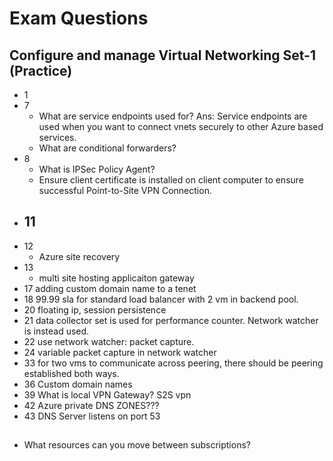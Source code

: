 # Exam Questions

## Configure and manage Virtual Networking Set-1 (Practice)

- 1
- 7 
    - What are service endpoints used for? Ans: Service endpoints are used when you want to connect vnets securely to other Azure based services.
    - What are conditional forwarders?
- 8
    - What is IPSec Policy Agent?
    - Ensure client certificate is installed on client computer to ensure successful Point-to-Site VPN Connection.
- 11
    - 
- 12 
    - Azure site recovery
- 13
    - multi site hosting applicaiton gateway
- 17 adding custom domain name to a tenet
- 18 99.99 sla for standard load balancer with 2 vm in backend pool.
- 20 floating ip, session persistence
- 21 data collector set is used for performance counter. Network watcher is instead used.
- 22 use network watcher: packet capture.
- 24 variable packet capture in network watcher
- 33 for two vms to communicate across peering, there should be peering established both ways.
- 36 Custom domain names
- 39 What is local VPN Gateway? S2S vpn
- 42 Azure private DNS ZONES???
- 43 DNS Server listens on port 53

## 

- What resources can you move between subscriptions?